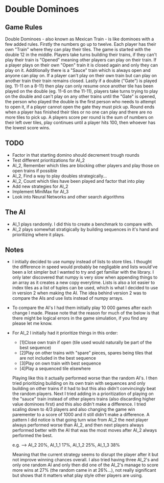 # Double Dominoes

## Game Rules
Double Dominoes - also known as Mexican Train - is like dominoes with a few added rules. Firstly the numbers go up to twelve. Each player has their own "Train" where they can play their tiles. The game is started with the double 12 in the middle. Players take turns building their trains, if they can't play their train is "Opened" meaning other players can play on their train. If a player plays on their own "Open" train it is closed again and only they can play on it. Additionally there is a "Sauce" train which is always open and anyone can play on. If a player can't play on their own train but can play on another train their train remains closed. Lastly if a double ("Gate") is played (eg. 11-11 on a 8-11) then play can only resume once another tile has been played on the double (eg. 11-6 on the 11-11), players take turns trying to play on the double and can't play on any other trains until the "Gate" is opened, the person who played the double is the first person who needs to attempt to open it, if a player cannot open the gate they must pick up. Round ends when a player has finished their tiles or no one can play and there are no more tiles to pick up. A players score per round is the sum of numbers on their left over tiles, play continues until a player hits 100, then whoever has the lowest score wins.

## TODO
- Factor in that starting domino should decrement trough rounds
- Test different prioritizations for AI_2
- AI_2, Remember which tiles are blocking other players and play those on open trains if possible
- AI_2, Find a way to play doubles strategically...
- AI_2, Count which tiles have been played and factor that into play 
- Add new strategies for AI_2
- Implement MiniMax for AI_3
- Look into Neural Networks and other search algorithms


## The AI
- AI_1 plays randomly. I did this to create a benchmark to compare with.
- AI_2 plays somewhat stratigically by building sequences in it's hand and prioritizing where it plays.

## Notes
- I initially decided to use numpy instead of lists to store tiles. I thought the difference in speed would probably be negligable and lists would've been a lot simpler but I wanted to try and get familiar with the library. I only later discovered that numpy is very slow when appending things to an array as it creates a new copy everytime. Lists is also a lot easier to index tiles as a list of tuples can be used, which is what I decided to use in version 2 when making the AI. The idea behind version 2 was to compare the AIs and use lists instead of numpy arrays.

- To compare the AI's I had them initially play 10 000 games after each change I made. Please note that the reason for much of the below is that there might be logical errors in the game simulation, if you find any please let me know.

- For AI_2 I initially had it prioritize things in this order:

  - [1]Close own train if open (tile used would naturally be part of the best sequence)
  - [2]Play on other trains with "spare" pieces, spares being tiles that are not included in the best sequence
  - [3]Play on own train with best sequence
  - [4]Play a sequenced tile elsewhere
  
  Playing like this it actually performed worse than the random AI's. I then tried prioritizing building on its own train with sequences and only building on other       trains if it had to but this also didn't convincingly beat the random players. Next I tried adding in a prioritization of playing on the "sauce" train instead of       other players trains (also discarding higher value dominoes first) and this also didn't make a difference. I tried scaling down to 4/3 players and also changing the   game win parementer to a score of 1000 and it still didn't make a difference. A pattern I did notice is that going turn wise from AI_2 the next player always           performed worse than AI_2, and then next players always performed better with the AI that was the most moves after AI_2 always performed the best. 
  
  e.g. --> AI_2 20%, AI_1_1 17%, AI_1_2 25%, AI_1_3 38%
  
  Meaning that the current strategy seems to disrupt the player after it but not improve winning chances overall. I also tried having three AI_2's and only one random   AI and only then did one of the AI_2's manage to score more wins at 27% (the random came in at 26%...), not really significant but shows that it matters what play     style other players are using. 
